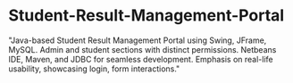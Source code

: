 # Student-Result-Management-Portal
 "Java-based Student Result Management Portal using Swing, JFrame, MySQL. Admin and student sections with distinct permissions. Netbeans IDE, Maven, and JDBC for seamless development. Emphasis on real-life usability, showcasing login, form interactions."
